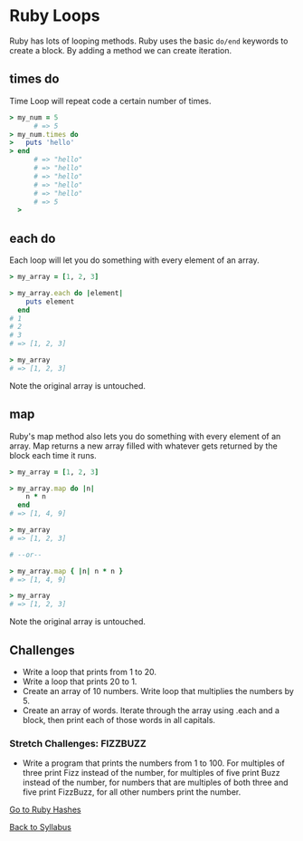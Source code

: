 # Ruby Loops

Ruby has lots of looping methods. Ruby uses the basic `do/end` keywords to create a block. By adding a method we can create iteration.

## times do

Time Loop will repeat code a certain number of times.

```RUBY
> my_num = 5   
      # => 5
> my_num.times do
>   puts 'hello'
> end
      # => "hello"
      # => "hello"
      # => "hello"
      # => "hello"
      # => "hello"
      # => 5
  >
```

## each do

Each loop will let you do something with every element of an array.

```RUBY
> my_array = [1, 2, 3]

> my_array.each do |element|
    puts element
  end
# 1
# 2
# 3
# => [1, 2, 3]

> my_array   
# => [1, 2, 3]
````
Note the original array is untouched.

## map

Ruby's map method also lets you do something with every element of an array. Map returns a new array filled with whatever gets returned by the block each time it runs.

````RUBY
> my_array = [1, 2, 3]

> my_array.map do |n|
    n * n
  end
# => [1, 4, 9]

> my_array
# => [1, 2, 3]

# --or--

> my_array.map { |n| n * n }
# => [1, 4, 9]

> my_array                   
# => [1, 2, 3]
````
Note the original array is untouched.


## Challenges

- Write a loop that prints from 1 to 20.
- Write a loop that prints 20 to 1.
- Create an array of 10 numbers. Write loop that multiplies the numbers by 5.
- Create an array of words. Iterate through the array using .each and a block, then print each of those words in all capitals.

### Stretch Challenges: FIZZBUZZ
- Write a program that prints the numbers from 1 to 100. For multiples of three print Fizz instead of the number, for multiples of five print Buzz instead of the number, for numbers that are multiples of both three and five print FizzBuzz, for all other numbers print the number.

[Go to Ruby Hashes](./rb_hashes.rb)

[Back to Syllabus](../README.md)
